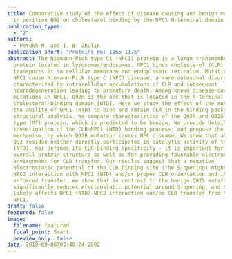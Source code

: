 ```yaml
---
title: Comparative study of the effect of disease causing and benign mutations
  in position Q92 on cholesterol binding by the NPC1 N-terminal domain
publication_types:
  - "2"
authors:
  - Petukh M. and I. B. Zhulin
publication_short: "Proteins 86: 1165-1175"
abstract: The Niemann-Pick type C1 (NPC1) protein is a large transmembrane
  protein located in lysosomes/endosomes. NPC1 binds cholesterol (CLR) and
  transports it to cellular membrane and endoplasmic reticulum. Mutations in
  NPC1 cause Niemann-Pick type C (NPC) disease, a rare autosomal disorder
  characterized by intracellular accumulations of CLR and subsequent
  neurodegeneration leading to premature death. Among known disease-causing
  mutations in NPC1, Q92R is the one that is located in the N-terminal
  cholesterol-binding domain [NTD]. Here we study the effect of the mutation on
  the ability of NPC1 (NTD) to bind and retain CLR in the binding pocket using
  structural analysis. We compare characteristics of the Q92R and Q92S mutant
  type (MT) protein, which is predicted to be benign. We provide detailed
  investigation of the CLR-NPC1 (NTD) binding process; and propose the
  mechanism, by which Q92R mutation causes NPC disease. We show that although
  Q92 residue neither directly participates in catalytic activity of the NPC1
  (NTD), nor defines its CLR-binding specificity - it is important for the
  overall protein structure as well as for providing favorable electrostatic
  environment for CLR transfer. Our results suggest that a negative
  electrostatic potential of the CLR binding site (the S-opening) might promote
  NPC2 interaction with NPC1 (NTD) and/or proper CLR orientation and its
  enforced transfer. We show that in contrast to the benign Q92S mutation, Q92R
  significantly reduces electrostatic potential around S-opening, and thus
  likely affects NPC1 (NTD)-NPC2 interaction and/or CLR transfer from NPC2 to
  NPC1.
draft: false
featured: false
image:
  filename: featured
  focal_point: Smart
  preview_only: false
date: 2018-09-06T03:40:24.200Z
---
```

